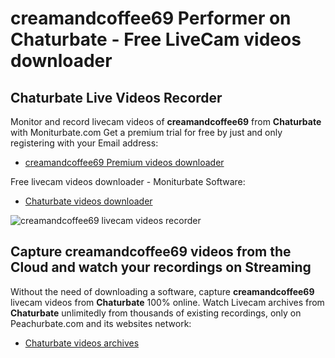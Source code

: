 # creamandcoffee69 Performer on Chaturbate - Free LiveCam videos downloader

## Chaturbate Live Videos Recorder

Monitor and record livecam videos of **creamandcoffee69** from **Chaturbate** with Moniturbate.com
Get a premium trial for free by just and only registering with your Email address:
* [creamandcoffee69 Premium videos downloader](https://moniturbate.com/request-demo-licence-key.html)

Free livecam videos downloader - Moniturbate Software:
* [Chaturbate videos downloader](https://moniturbate.com/moniturbate-download-software.html)

![creamandcoffee69 livecam videos recorder](https://peachurnet.com/templates/moniturbate-software.png)


## Capture creamandcoffee69 videos from the Cloud and watch your recordings on Streaming

Without the need of downloading a software, capture **creamandcoffee69** livecam videos from **Chaturbate** 100% online.
Watch Livecam archives from **Chaturbate** unlimitedly from thousands of existing recordings, only on Peachurbate.com and its websites network:
* [Chaturbate videos archives](https://peachurnet.com/)
